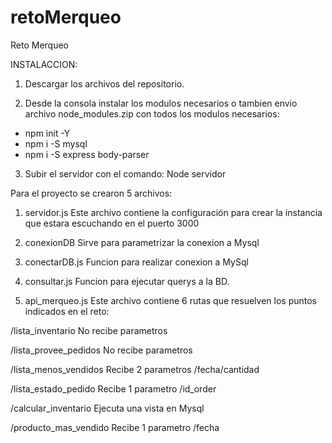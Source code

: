 # retoMerqueo
Reto Merqueo

INSTALACCION:

1. Descargar los archivos del repositorio.

2. Desde la consola instalar los modulos necesarios o tambien envio archivo node_modules.zip con todos los modulos necesarios:
- npm init -Y
- npm i -S mysql
- npm i -S express body-parser

3. Subir el servidor con el comando:
Node servidor


Para el proyecto se crearon 5 archivos:

1. servidor.js 
Este archivo contiene la configuración para crear la instancia que estara escuchando en el puerto 3000

2. conexionDB
Sirve para parametrizar la conexion a Mysql

3. conectarDB.js
Funcion para realizar conexion a MySql

4. consultar.js
Funcion para ejecutar querys a la BD.

5. api_merqueo.js
Este archivo contiene 6 rutas que resuelven los puntos indicados en el reto:

/lista_inventario 
No recibe parametros

/lista_provee_pedidos
No recibe parametros 

/lista_menos_vendidos
Recibe 2 parametros /fecha/cantidad

/lista_estado_pedido
Recibe 1 parametro /id_order

/calcular_inventario
Ejecuta una vista en Mysql

/producto_mas_vendido
Recibe 1 parametro /fecha
